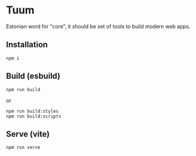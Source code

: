 # Tuum
Estonian word for "core", it should be set of tools to build modern web apps.

## Installation
```shell
npm i
```

## Build (esbuild)
```shell
npm run build
```
or
```shell
npm run build:styles
npm run build:scripts
```

## Serve (vite)
```shell
npm run serve
```